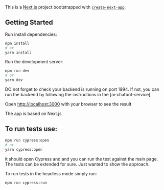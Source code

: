 This is a [Next.js](https://nextjs.org) project bootstrapped with [`create-next-app`](https://nextjs.org/docs/app/api-reference/cli/create-next-app).

## Getting Started


Run install dependencies:

```bash
npm install
# or
yarn install
```



Run the development server:

```bash
npm run dev
# or
yarn dev
```


DO not forget to check your backend is running on port 1994. If not, you can run the backend by following the instructions in the [ai-chatbot-service]

Open [http://localhost:3000](http://localhost:3000) with your browser to see the result.




The app is based on Next.js


## To run tests use:

```bash
npm run cypress:open
# or
yarn cypress:open
```

it should open Cypress and and you can run the test against the main page.
The tests can be extended for sure. Just wanted to show the approach.

To run tests in the headless mode simply run:

```bash
npm run cypress:run
```

